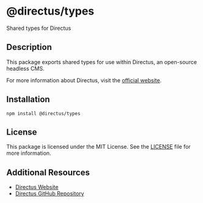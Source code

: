 # @directus/types

Shared types for Directus

## Description

This package exports shared types for use within Directus, an open-source headless CMS.

For more information about Directus, visit the [official website](https://directus.io).

## Installation

```shell
npm install @directus/types
```

## License

This package is licensed under the MIT License. See the
[LICENSE](https://github.com/directus/directus/blob/main/packages/types/license) file for more information.

## Additional Resources

- [Directus Website](https://directus.io)
- [Directus GitHub Repository](https://github.com/directus/directus)

